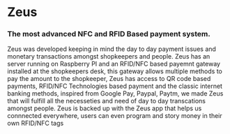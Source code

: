 # Zeus

### The most advanced NFC and RFID Based payment system.
Zeus was developed keeping in mind the day to day payment issues and monetary transactions amongst shopkeepers and people.
Zeus has an server running on Raspberry PI and an RFID/NFC based payemnt gateway installed at the shopkeepers desk,
this gateway allows multiple methods to pay the amount to the shopkeeper,
Zeus has access to QR code based payments, RFID/NFC Technologies based payment and the classic internet banking methods,
inspired from Google Pay, Paypal, Paytm, we made Zeus that will fulfill all the necesseties and need of day to day transcations
amongst people.
Zeus is backed up with the Zeus app that helps us connnected everywhere, users can even program and story money in their own RFID/NFC 
tags 
